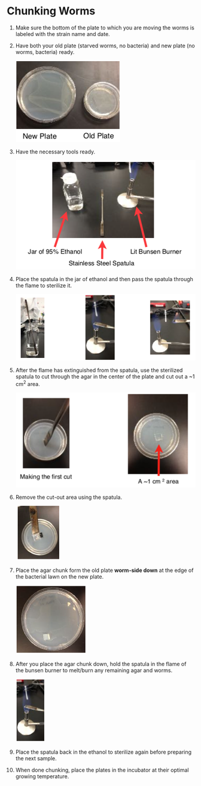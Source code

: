 # Chunking Worms

1. Make sure the bottom of the plate to which you are moving the worms is labeled with the strain name and date.

2. Have both your old plate (starved worms, no bacteria) and new plate (no worms, bacteria) ready.

    ![Image](img/NewOldPlate.png)

3. Have the necessary tools ready.

    ![Image](img/ToolPrep.png)

4. Place the spatula in the jar of ethanol and then pass the spatula through the flame to sterilize it.

    ![Image](img/SpatulaPrep.png)

5. After the flame has extinguished from the spatula, use the sterilized spatula to cut through the agar in the center of the plate and cut out a ~1 cm<sup>2</sup> area.

    ![Image](img/AgarCuts.png)

6. Remove the cut-out area using the spatula.

    ![Image](img/CutOutRemoval.png)

7. Place the agar chunk form the old plate **worm-side down** at the edge of the bacterial lawn on the new plate.

    ![Image](img/CutOutPlacement.png)

8. After you place the agar chunk down, hold the spatula in the flame of the bunsen burner to melt/burn any remaining agar and worms.

    ![Image](img/SterilizeSpatula.png)

9. Place the spatula back in the ethanol to sterilize again before preparing the next sample.

10. When done chunking, place the plates in the incubator at their optimal growing temperature.
